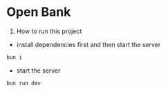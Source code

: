 # Open Bank

1. How to run this project 

- install dependencies first and then start the server

```bash
bun i 
```

- start the server 

```bash
bun run dev
```

